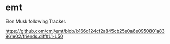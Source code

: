 # emt
Elon Musk following Tracker.

https://github.com/cmj/emt/blob/b166d124cf2a845cb25e0a6e0950801a83961e02/friends.diff#L1-L50

